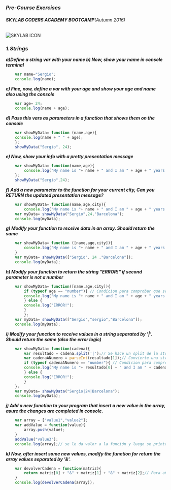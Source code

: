 ### _Pre-Course Exercises_
###### **SKYLAB CODERS ACADEMY BOOTCAMP**_(Autumn 2016)_
![SKYLAB ICON](https://camo.githubusercontent.com/7b3a7c3e9cdafad0258e05bbfd5b9d2ca38ba912/687474703a2f2f7777772e736b796c6162636f646572732e636f6d2f696d616765732f3430332f64656661756c742e706e67)
### *_1.Strings_*
**_a)Define a string var with your name b) Now, show your name in console terminal_**

```javascript
    var name="Sergio";
    console.log(name);
```

**_c) Fine, now, define a var with your age and show your age and name also using the console_**

```javascript
    var age= 24;
    console.log(name + age);
```

**_d) Pass this vars as parameters in a function that shows them on the console_**

```javascript
    var showMyData= function (name,age){
    console.log(name + " " + age);
    };
    showMyData("Sergio", 24);
```

**_e) Now, show your info with a pretty presentation message_**

```javascript
    var showMyData= function(name,age){
        console.log("My name is "+ name + " and I am " + age + " years old");
    };
    showMyData("Sergio",24);

```

**_f) Add a new parameter to the function for your current city, Can you RETURN the updated presentation message?_**

```javascript
    var showMyData= function(name,age,city){
        console.log("My name is "+ name + " and I am " + age + " years old and I live in " + city);
    var myData= showMyData("Sergio",24,"Barcelona");
    console.log(myData);

```

**_g) Modify your function to receive data in an array. Should return the same_**

```javascript
    var showMyData= function ([name,age,city]){
        console.log("My name is "+ name + " and I am " + age + " years old and I live in " + city);
    }
    var myData= showMyData(["Sergio", 24 ,"Barcelona"]);
    console.log(myData);
```

**_h) Modify your function to return the string "ERROR!" if second parameter is not a number_**

```javascript
    var showMyData= function([name,age,city]){
        if (typeof age == "number"){ // Condicion para comprobar que sea un numero la variable en cuestion.
        console.log("My name is "+ name + " and I am " + age + " years old and I live in " + city);
        } else {
        console.log("ERROR!");
        }
        };
    var myData= showMyData(["Sergio","sergio","Barcelona"]);
    console.log(myData);
```

**_i) Modify your function to receive values in a string separated by '|'. Should return the same (also the error logic)_**

```javascript
    var showMyData= function(cadena){
        var resultado = cadena.split('|');// Se hace un split de la string para convertirla en array y luego escoger los elementos uno a uno. Se ha de  escoger el separador.
        var cadenaANumero = parseInt(resultado[1]);// Convierte una string en numero.
        if (typeof cadenaANumero == "number"){ // Condicion para comprobar que sea  un numero la variable en cuestion. 
        console.log("My name is "+ resultado[0] + " and I am " + cadenaANumero + "  years old and I live in " + resultado[2]);
        } else {
        console.log("ERROR!");
        }
    };
    var myData= showMyData("Sergio|24|Barcelona");
    console.log(myData);
```

**_j) Add a new function to your program that insert a new value in the array, asure the changes are completed in console._**

```javascript
    var array = ["value1","value2"];  
    var addValue = function(value){
        array.push(value);
    }
    addValue("value3"); 
    console.log(array);// se le da valor a la función y luego se printea la array que modifica dicha función por si sola.
```

**_k) Now, after insert some new values, modify the function for return the array values separated by '&'._**

```javascript
    var devolverCadena = function(matriz){
        return matriz[0] + "&" + matriz[1] + "&" + matriz[2];// Para añadir separadores en los elementos de un array conociendo la longitud.
    } 
    console.log(devolverCadena(array));
```

